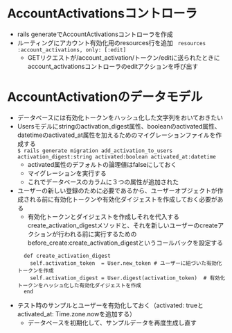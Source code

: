 # AccountActivationsコントローラ
- rails generateでAccountActivationsコントローラを作成
- ルーティングにアカウント有効化用のresources行を追加
``` resources :account_activations, only: [:edit]```
  - GETリクエストが/account_activation/トークン/editに送られたときにaccount_activationsコントローラのeditアクションを呼び出す
# AccountActivationのデータモデル
- データベースには有効化トークンをハッシュ化した文字列をおいておきたい
- Usersモデルにstringのactivation_digest属性、booleanのactivated属性、datetimeのactivated_at属性を加えるためのマイグレーションファイルを作成する  
```$ rails generate migration add_activation_to_users activation_digest:string activated:boolean activated_at:datetime```
  - activated属性のデフォルトの論理値はfalseにしておく
  - マイグレーションを実行する
  - これでデータベースのカラムに３つの属性が追加された
- ユーザーの新しい登録のために必要であるから、ユーザーオブジェクトが作成される前に有効化トークンや有効化ダイジェストを作成しておく必要がある
  - 有効化トークンとダイジェストを作成しそれを代入するcreate_activation_digestメソッドと、それを新しいユーザーのcreateアクションが行われる前に実行するための
  before_create:create_activation_digestというコールバックを設定する  
  ```
    def create_activation_digest
      self.activation_token  = User.new_token # ユーザーに紐づいた有効化トークンを作成
      self.activation_digest = User.digest(activation_token)  # 有効化トークンをハッシュ化した有効化ダイジェストを作成
    end
    ```
- テスト時のサンプルとユーザーを有効化しておく（activated: trueとactivated_at: Time.zone.nowを追加する）
  - データベースを初期化して、サンプルデータを再度生成し直す 
